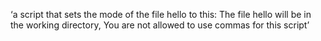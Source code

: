 ‘a script that sets the mode of the file hello to this: The file hello will be in the working directory, You are not allowed to use commas for this script’
